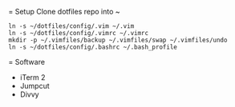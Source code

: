 = Setup
Clone dotfiles repo into ~

```
ln -s ~/dotfiles/config/.vim ~/.vim
ln -s ~/dotfiles/config/.vimrc ~/.vimrc
mkdir -p ~/.vimfiles/backup ~/.vimfiles/swap ~/.vimfiles/undo
ln -s ~/dotfiles/config/.bashrc ~/.bash_profile
```

= Software
- iTerm 2
- Jumpcut
- Divvy
